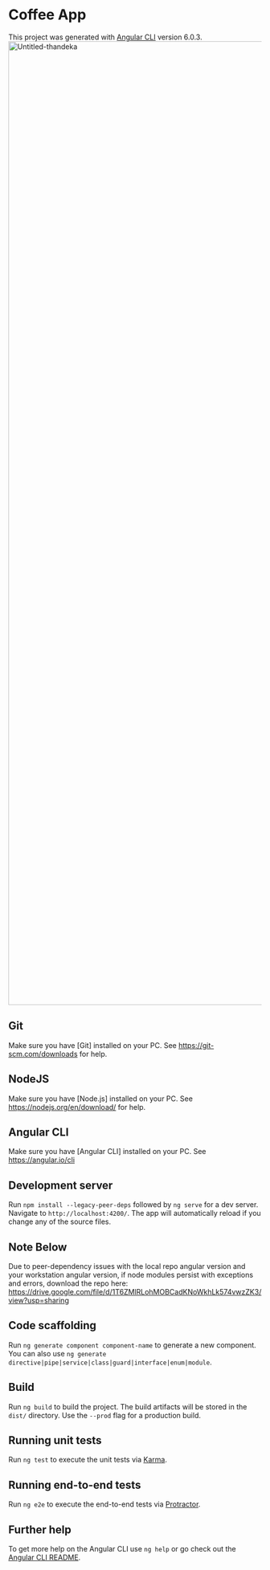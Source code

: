 # Coffee App

This project was generated with [Angular CLI](https://github.com/angular/angular-cli) version 6.0.3.
<img width="1920" alt="Untitled-thandeka" src="https://user-images.githubusercontent.com/40579537/190095543-c295d99f-4fe0-43a5-a608-9d14d630a451.png">


## Git
Make sure you have [Git] installed on your PC. See https://git-scm.com/downloads for help. 

## NodeJS
Make sure you have [Node.js] installed on your PC. See https://nodejs.org/en/download/ for help. 

## Angular CLI
Make sure you have [Angular CLI] installed on your PC. See https://angular.io/cli

## Development server

Run `npm install --legacy-peer-deps` followed by `ng serve` for a dev server. Navigate to `http://localhost:4200/`. The app will automatically reload if you change any of the source files.

## Note Below
Due to peer-dependency issues with the local repo angular version and your workstation angular version,
if node modules persist with exceptions and errors, download the repo here:
https://drive.google.com/file/d/1T6ZMlRLohMOBCadKNoWkhLk574vwzZK3/view?usp=sharing


## Code scaffolding

Run `ng generate component component-name` to generate a new component. You can also use `ng generate directive|pipe|service|class|guard|interface|enum|module`.

## Build

Run `ng build` to build the project. The build artifacts will be stored in the `dist/` directory. Use the `--prod` flag for a production build.

## Running unit tests

Run `ng test` to execute the unit tests via [Karma](https://karma-runner.github.io).

## Running end-to-end tests

Run `ng e2e` to execute the end-to-end tests via [Protractor](http://www.protractortest.org/).

## Further help

To get more help on the Angular CLI use `ng help` or go check out the [Angular CLI README](https://github.com/angular/angular-cli/blob/master/README.md).
